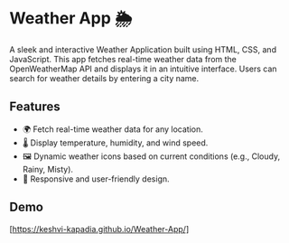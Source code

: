 # Weather App 🌦️

A sleek and interactive Weather Application built using HTML, CSS, and JavaScript. This app fetches real-time weather data from the OpenWeatherMap API and displays it in an intuitive interface. Users can search for weather details by entering a city name.

## Features
- 🌍 Fetch real-time weather data for any location.
- 🌡️ Display temperature, humidity, and wind speed.
- 🖼️ Dynamic weather icons based on current conditions (e.g., Cloudy, Rainy, Misty).
- 🌟 Responsive and user-friendly design.

## Demo
[https://keshvi-kapadia.github.io/Weather-App/]

